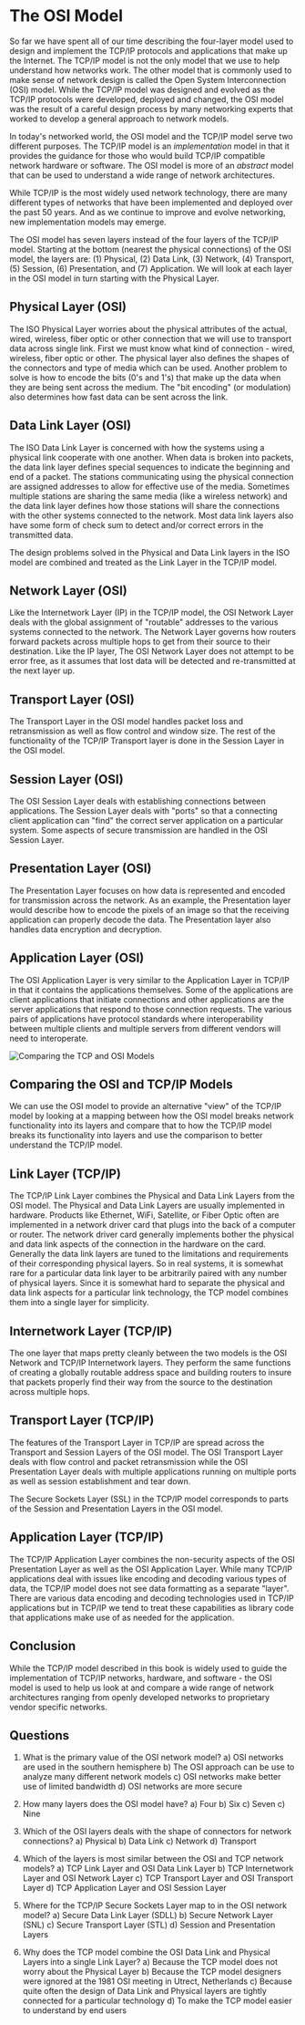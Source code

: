 The OSI Model
=============

So far we have spent all of our time describing the four-layer model
used to design and implement the TCP/IP protocols and applications that
make up the Internet.  The TCP/IP  model is not the only model that 
we use to help understand how networks work.  The other
model that is commonly used to make sense of network design is called
the Open System Interconnection (OSI) model.  While the TCP/IP model
was designed and evolved as the TCP/IP protocols were developed,
deployed and changed, the OSI model was the result of a 
careful design process by many networking experts that worked 
to develop a general approach to network models.

In today's networked world, the OSI model and the TCP/IP model serve 
two different purposes.  The
TCP/IP model is an *implementation* model in that it provides the
guidance for those who would build TCP/IP compatible network hardware
or software.  The OSI model is more of an *abstract* model that 
can be used to understand a wide range of network architectures.

While TCP/IP is the most widely used network technology, there are 
many different types of networks that have been implemented and deployed 
over the past 50 years.  And as we continue to improve and evolve networking, 
new implementation models may emerge.

The OSI model has seven layers instead of the four layers of the
TCP/IP model.  Starting at the bottom (nearest the physical
connections) of the OSI model, the layers are: (1) Physical, (2) Data
Link, (3) Network, (4) Transport, (5) Session, (6) Presentation,
and (7) Application.  We will look at each layer in the OSI model
in turn starting with the Physical Layer.

Physical Layer (OSI)
--------------------

The ISO Physical Layer worries about the physical attributes of the
actual, wired, wireless, fiber optic or other connection that we will
use to transport data across single link.  First we must know what
kind of connection - wired, wireless, fiber optic or other.  The
physical layer also defines the shapes of the connectors and type
of media which can be used.  Another problem to solve is how to
encode the bits (0's and 1's) that make up the data when they
are being sent across the medium.  The "bit encoding" (or
modulation) also determines how fast data can be sent across the link.

Data Link Layer (OSI)
---------------------

The ISO Data Link Layer is concerned with how the systems using
a physical link cooperate with one another.  When data is broken
into packets, the data link layer defines special sequences to
indicate the beginning and end of a packet.  The stations
communicating using the physical connection are assigned addresses
to allow for effective use of the media.  Sometimes multiple stations
are sharing the same media (like a wireless network) and the
data link layer defines how those stations will share the connections
with the other systems connected to the network.  Most data link
layers also have some form of check sum to detect and/or correct
errors in the transmitted data.

The design problems solved in the Physical and Data Link layers in
the ISO model are combined and treated as the Link Layer in the TCP/IP model.


Network Layer (OSI)
-------------------

Like the Internetwork Layer (IP) in the TCP/IP model, the OSI
Network Layer deals with the global assignment of "routable"
addresses to the various systems connected to the network.  The
Network Layer governs how routers forward packets across multiple
hops to get from their source to their destination.  Like the IP
layer, The OSI Network Layer does not attempt to be error free,
as it assumes that lost data will be detected and re-transmitted at
the next layer up.

Transport Layer (OSI)
---------------------

The Transport Layer in the OSI model handles packet loss and
retransmission as well as flow control and window size.  The
rest of the functionality of the TCP/IP Transport layer is done
in the Session Layer in the OSI model.

Session Layer (OSI)
-------------------

The OSI Session Layer deals with establishing connections between
applications.  The Session Layer deals with "ports" so that a
connecting client application can "find" the correct server
application on a particular system.  Some aspects of secure
transmission are handled in the OSI Session Layer.

Presentation Layer (OSI)
------------------------

The Presentation Layer focuses on how data is represented and
encoded for transmission across the network.  As an example,
the Presentation layer would describe how to encode the pixels
of an image so that the receiving application can properly
decode the data. The Presentation layer also handles data
encryption and decryption.

Application Layer (OSI)
-----------------------

The OSI Application Layer is very similar to the Application Layer
in TCP/IP in that it contains the applications themselves.  Some
of the applications are client applications that initiate connections
and other applications are the server applications that respond to
those connection requests.  The various pairs of applications
have protocol standards where interoperability between multiple
clients and multiple servers from different vendors will
need to interoperate.

![Comparing the TCP and OSI Models](images/iso-tcp)


Comparing the OSI and TCP/IP Models
-----------------------------------

We can use the OSI model to provide an alternative "view" of the
TCP/IP model by looking at a mapping between how the OSI model
breaks network functionality into its layers and compare that
to how the TCP/IP model breaks its functionality into layers and
use the comparison to better understand the TCP/IP model.

Link Layer (TCP/IP)
-------------------

The TCP/IP Link Layer combines the Physical and Data Link Layers
from the OSI model.  The Physical and Data Link Layers are usually
implemented in hardware.  Products like Ethernet, WiFi, Satellite,
or Fiber Optic often are implemented in a network driver card that
plugs into the back of a computer or router.  The network driver
card generally implements bother the physical and data link aspects
of the connection in the hardware on the card.  Generally the data
link layers are tuned to the limitations and requirements of their
corresponding physical layers.  So in real systems, it is somewhat
rare for a particular data link layer to be arbitrarily paired with
any number of physical layers.  Since it is somewhat hard to separate the
physical and data link aspects for a particular link technology, the 
TCP model combines them into a single layer for simplicity.

Internetwork Layer (TCP/IP)
---------------------------

The one layer that maps pretty cleanly between the two models is
the OSI Network and TCP/IP Internetwork layers.  They perform the
same functions of creating a globally routable address
space and building routers to insure that packets properly find
their way from the source to the destination across multiple hops.

Transport Layer (TCP/IP)
------------------------

The features of the Transport Layer in TCP/IP are spread across the
Transport and Session Layers of the OSI model.  The OSI
Transport Layer deals with flow control and packet retransmission
while the OSI Presentation Layer deals with multiple applications
running on multiple ports as well as session establishment and tear down.

The Secure Sockets Layer (SSL) in the TCP/IP model corresponds to
parts of the Session and Presentation Layers in the OSI model.

Application Layer (TCP/IP)
--------------------------

The TCP/IP Application Layer combines the non-security aspects of the
OSI Presentation Layer as well as the OSI Application Layer.  While
many TCP/IP applications deal with issues like encoding and decoding
various types of data, the TCP/IP model does not see data formatting
as a separate "layer".  There are various data encoding and decoding
technologies used in TCP/IP applications but in TCP/IP we tend to
treat these capabilities as library code that applications make use
of as needed for the application.

Conclusion
----------

While the TCP/IP model described in this book is widely used to guide
the implementation of TCP/IP networks, hardware, and software - the
OSI model is used to help us look at and compare a wide range of
network architectures ranging from openly developed networks to
proprietary vendor specific networks.

Questions
---------

1. What is the primary value of the OSI network model?
a) OSI networks are used in the southern hemisphere
b) The OSI approach can be use to analyze many different network models
c) OSI networks make better use of limited bandwidth
d) OSI networks are more secure

2. How many layers does the OSI model have?
a) Four
b) Six
c) Seven
c) Nine

3. Which of the OSI layers deals with the shape of connectors for network connections?
a) Physical
b) Data Link
c) Network
d) Transport

4. Which of the layers is most similar between the OSI and TCP network models?
a) TCP Link Layer and OSI Data Link Layer
b) TCP Internetwork Layer and OSI Network Layer
c) TCP Transport Layer and OSI Transport Layer
d) TCP Application Layer and OSI Session Layer

5. Where for the TCP/IP Secure Sockets Layer map to in the OSI network model?
a) Secure Data Link Layer (SDLL)
b) Secure Network Layer (SNL)
c) Secure Transport Layer (STL)
d) Session and Presentation Layers

6. Why does the TCP model combine the OSI Data Link and Physical Layers into a single Link Layer?
a) Because the TCP model does not worry about the Physical Layer
b) Because the TCP model designers were ignored at the 1981 OSI meeting in Utrect, Netherlands
c) Because quite often the design of Data Link and Physical layers are tightly connected for a particular technology
d) To make the TCP model easier to understand by end users

